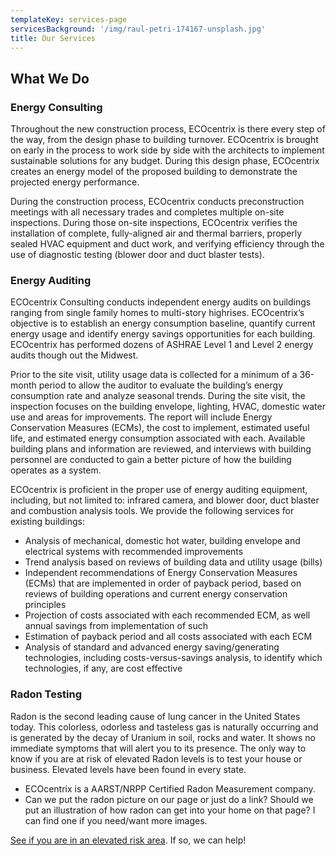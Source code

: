 ```yaml
---
templateKey: services-page
servicesBackground: '/img/raul-petri-174167-unsplash.jpg'
title: Our Services
---
```


## What We Do

### <a name="consulting"></a>Energy Consulting

Throughout the new construction process, ECOcentrix is there every step of the way, from the design phase to building turnover. ECOcentrix is brought on early in the process to work side by side with the architects to implement sustainable solutions for any budget. During this design phase, ECOcentrix creates an energy model of the proposed building to demonstrate the projected energy performance.

During the construction process, ECOcentrix conducts preconstruction meetings with all necessary trades and completes multiple on-site inspections. During those on-site inspections, ECOcentrix verifies the installation of complete, fully-aligned air and thermal barriers, properly sealed HVAC equipment and duct work, and verifying efficiency through the use of diagnostic testing (blower door and duct blaster tests).

### <a name="auditing"></a>Energy Auditing

ECOcentrix Consulting conducts independent energy audits on buildings ranging from single family homes to multi-story highrises. ECOcentrix’s objective is to establish an energy consumption baseline, quantify current energy usage and identify energy savings opportunities for each building. ECOcentrix has performed dozens of ASHRAE Level 1 and Level 2 energy audits though out the Midwest.

Prior to the site visit, utility usage data is collected for a minimum of a 36-month period to allow the auditor to evaluate the building’s energy consumption rate and analyze seasonal trends. During the site visit, the inspection focuses on the building envelope, lighting, HVAC, domestic water use and areas for improvements. The report will include Energy Conservation Measures (ECMs), the cost to implement, estimated useful life, and estimated energy consumption associated with each. Available building plans and information are reviewed, and interviews with building personnel are conducted to gain a better picture of how the building operates as a system.

ECOcentrix is proficient in the proper use of energy auditing equipment, including, but not limited to: infrared camera, and blower door, duct blaster and combustion analysis tools. We provide the following services for existing buildings:

- Analysis of mechanical, domestic hot water, building envelope and electrical systems with recommended improvements
- Trend analysis based on reviews of building data and utility usage (bills)
- Independent recommendations of Energy Conservation Measures (ECMs) that are implemented in order of payback period, based on reviews of building operations and current energy conservation principles
- Projection of costs associated with each recommended ECM, as well annual savings from implementation of such
- Estimation of payback period and all costs associated with each ECM
- Analysis of standard and advanced energy saving/generating technologies, including costs-versus-savings analysis, to identify which technologies, if any, are cost effective

### <a name="radon"></a>Radon Testing

Radon is the second leading cause of lung cancer in the United States today. This colorless, odorless and tasteless gas is naturally occurring and is generated by the decay of Uranium in soil, rocks and water. It shows no immediate symptoms that will alert you to its presence. The only way to know if you are at risk of elevated Radon levels is to test your house or business. Elevated levels have been found in every state.

- ECOcentrix is a AARST/NRPP Certified Radon Measurement company.
- Can we put the radon picture on our page or just do a link? Should we put an illustration of how radon can get into your home on that page? I can find one if you need/want more images.

[See if you are in an elevated risk area](http://www.radon.com/maps/). If so, we can help!
